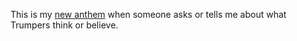 This is my <a href="https://twitter.com/davewiner/status/1227664171573141504">new anthem</a> when someone asks or tells me about what Trumpers think or believe.

